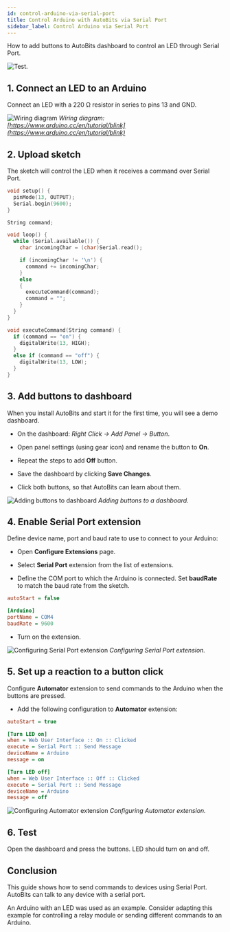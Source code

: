 ```yaml
---
id: control-arduino-via-serial-port
title: Control Arduino with AutoBits via Serial Port
sidebar_label: Control Arduino via Serial Port
---
```


How to add buttons to AutoBits dashboard to control an LED through Serial Port.

![Test.](/quickstart/arduino-quick-start-cover.jpg)

## 1. Connect an LED to an Arduino

Connect an LED with a 220 Ω resistor in series to pins 13 and GND.

![Wiring diagram](/quickstart/arduino-quickstart.png)
*Wiring diagram: [https://www.arduino.cc/en/tutorial/blink](https://www.arduino.cc/en/tutorial/blink)*

## 2. Upload sketch

The sketch will control the LED when it receives a command over Serial Port.

```c
void setup() {
  pinMode(13, OUTPUT);
  Serial.begin(9600);
}

String command;

void loop() {
  while (Serial.available()) {
    char incomingChar = (char)Serial.read();

    if (incomingChar != '\n') {
      command += incomingChar;
    }
    else
    {
      executeCommand(command);
      command = "";
    }
  }  
}

void executeCommand(String command) {
  if (command == "on") {
    digitalWrite(13, HIGH);
  }
  else if (command == "off") {
    digitalWrite(13, LOW);
  }
}
```

## 3. Add buttons to dashboard

When you install AutoBits and start it for the first time, you will see a demo dashboard.

* On the dashboard: *Right Click -> Add Panel -> Button*.

* Open panel settings (using gear icon) and rename the button to **On**.

* Repeat the steps to add **Off** button.

* Save the dashboard by clicking **Save Changes**.

* Click both buttons, so that AutoBits can learn about them.

![Adding buttons to dashboard](/quickstart/add-buttons-to-dashboard.gif)
*Adding buttons to a dashboard.*

## 4. Enable Serial Port extension

Define device name, port and baud rate to use to connect to your Arduino:

* Open **Configure Extensions** page.

* Select **Serial Port** extension from the list of extensions.

* Define the COM port to which the Arduino is connected. Set **baudRate** to match the baud rate from the sketch.

```ini
autoStart = false

[Arduino]
portName = COM4
baudRate = 9600
```

* Turn on the extension.

![Configuring Serial Port extension](/quickstart/enable-serial-port-extension.gif)
*Configuring Serial Port extension.*

## 5. Set up a reaction to a button click

Configure **Automator** extension to send commands to the Arduino when the buttons are pressed.

* Add the following configuration to **Automator** extension:

```ini
autoStart = true

[Turn LED on]
when = Web User Interface :: On :: Clicked
execute = Serial Port :: Send Message
deviceName = Arduino
message = on

[Turn LED off]
when = Web User Interface :: Off :: Clicked
execute = Serial Port :: Send Message
deviceName = Arduino
message = off
```

![Configuring Automator extension](/quickstart/configure-automator.png)
*Configuring Automator extension.*

## 6. Test

Open the dashboard and press the buttons. LED should turn on and off.

## Conclusion

This guide shows how to send commands to devices using Serial Port. AutoBits can talk to any device with a serial port.

An Arduino with an LED was used as an example. Consider adapting this example for controlling a relay module or sending different commands to an Arduino.
